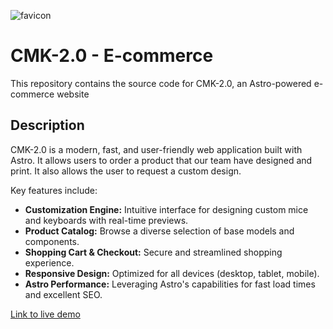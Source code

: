 ![favicon](https://github.com/user-attachments/assets/ab9ec8f6-a8bd-40ec-8745-84d702807ee6)
# CMK-2.0 - E-commerce


This repository contains the source code for CMK-2.0, an Astro-powered e-commerce website

## Description

CMK-2.0 is a modern, fast, and user-friendly web application built with Astro. It allows users to order a product that our team have designed and print. It also allows the user to request a custom design.

Key features include:

* **Customization Engine:** Intuitive interface for designing custom mice and keyboards with real-time previews.
* **Product Catalog:** Browse a diverse selection of base models and components.
* **Shopping Cart & Checkout:** Secure and streamlined shopping experience.
* **Responsive Design:** Optimized for all devices (desktop, tablet, mobile).
* **Astro Performance:** Leveraging Astro's capabilities for fast load times and excellent SEO.


[Link to live demo](https://cmk-2-0-tau.vercel.app/)
